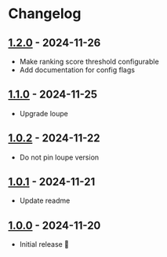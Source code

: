 # Changelog

## [1.2.0] - 2024-11-26

- Make ranking score threshold configurable
- Add documentation for config flags

## [1.1.0] - 2024-11-25

- Upgrade loupe

## [1.0.2] - 2024-11-22

- Do not pin loupe version

## [1.0.1] - 2024-11-21

- Update readme

## [1.0.0] - 2024-11-20

- Initial release 🎉

[1.2.0]: https://github.com/daun/statamic-loupe/releases/tag/1.2.0
[1.1.0]: https://github.com/daun/statamic-loupe/releases/tag/1.1.0
[1.0.2]: https://github.com/daun/statamic-loupe/releases/tag/1.0.2
[1.0.1]: https://github.com/daun/statamic-loupe/releases/tag/1.0.1
[1.0.0]: https://github.com/daun/statamic-loupe/releases/tag/1.0.0
